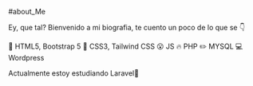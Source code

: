 #about_Me

Ey, que tal? Bienvenido a mi biografia, te cuento un poco de lo que se 👇

👾 HTML5, Bootstrap 5
🌈 CSS3, Tailwind CSS
😮 JS
🔥 PHP
✏️ MYSQL
💻 Wordpress

Actualmente estoy estudiando Laravel📌

